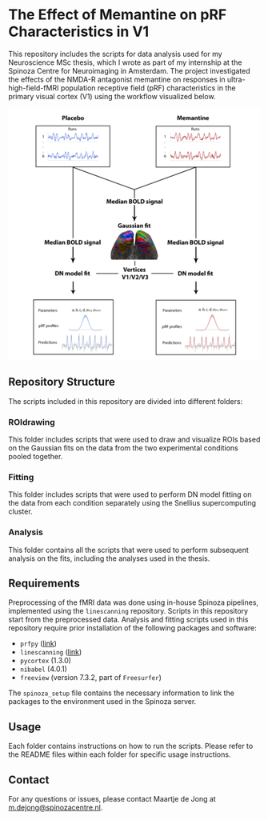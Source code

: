 # The Effect of Memantine on pRF Characteristics in V1

This repository includes the scripts for data analysis used for my Neuroscience MSc thesis, which I wrote as part of my internship at the Spinoza Centre for Neuroimaging in Amsterdam. The project investigated the effects of the NMDA-R antagonist memantine on responses in ultra-high-field-fMRI population receptive field (pRF) characteristics in the primary visual cortex (V1) using the workflow visualized below.

![Workflow of the study](./figures/workflow.png)

## Repository Structure

The scripts included in this repository are divided into different folders:

### ROIdrawing
This folder includes scripts that were used to draw and visualize ROIs based on the Gaussian fits on the data from the two experimental conditions pooled together.

### Fitting
This folder includes scripts that were used to perform DN model fitting on the data from each condition separately using the Snellius supercomputing cluster.

### Analysis
This folder contains all the scripts that were used to perform subsequent analysis on the fits, including the analyses used in the thesis.

## Requirements

Preprocessing of the fMRI data was done using in-house Spinoza pipelines, implemented using the `linescanning` repository. Scripts in this repository start from the preprocessed data. Analysis and fitting scripts used in this repository require prior installation of the following packages and software:

- `prfpy` ([link](https://github.com/VU-Cog-Sci/prfpy))
- `linescanning` ([link](https://github.com/gjheij/linescanning))
- `pycortex` (1.3.0)
- `nibabel` (4.0.1)
- `freeview` (version 7.3.2, part of `Freesurfer`)

The `spinoza_setup` file contains the necessary information to link the packages to the environment used in the Spinoza server. 

## Usage
Each folder contains instructions on how to run the scripts. Please refer to the README files within each folder for specific usage instructions.

## Contact
For any questions or issues, please contact Maartje de Jong at m.dejong@spinozacentre.nl.
